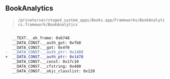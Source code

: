 ## BookAnalytics

> `/private/var/staged_system_apps/Books.app/Frameworks/BookAnalytics.framework/BookAnalytics`

```diff

   __TEXT.__eh_frame: 0xb748
   __DATA_CONST.__auth_got: 0xfb8
   __DATA_CONST.__got: 0x4f0
-  __DATA_CONST.__auth_ptr: 0x1488
+  __DATA_CONST.__auth_ptr: 0x1478
   __DATA_CONST.__const: 0x17c10
   __DATA_CONST.__cfstring: 0x400
   __DATA_CONST.__objc_classlist: 0x120

```
